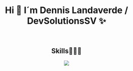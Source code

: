 <h1 align="center">Hi 👋  I´m Dennis Landaverde / DevSolutionsSV ✨ </h1> 
<br>

<h2 align="center" >Skills👨🏻‍💻</h2>
<!--tech stack icons-->
<p align="center">
  <a href="https://skillicons.dev">
    <img src="https://skillicons.dev/icons?i=css,html,js,nodejs,react,ts&perline=12" />
  </a>
</p>
<br>


